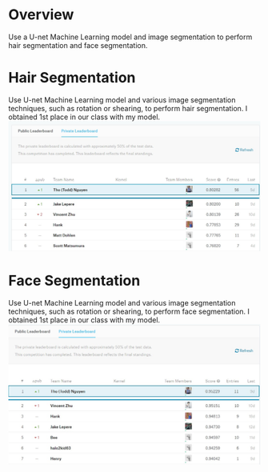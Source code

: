 # Overview
Use a U-net Machine Learning model and image segmentation to perform hair segmentation and face segmentation.

# Hair Segmentation
Use U-net Machine Learning model and various image segmentation techniques, such as rotation or shearing, to perform hair segmentation. I obtained 1st place in our class with my model.
![a3c1_private](images/a3c1_private.jpg)

# Face Segmentation
Use U-net Machine Learning model and various image segmentation techniques, such as rotation or shearing, to perform face segmentation. I obtained 1st place in our class with my model.
![a3c2_private](images/a3c2_private.jpg)
